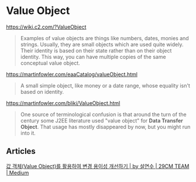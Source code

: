# Value Object

<https://wiki.c2.com/?ValueObject>

> Examples of value objects are things like numbers, dates, monies and strings.
> Usually, they are small objects which are used quite widely.
> Their identity is based on their state rather than on their object identity.
> This way, you can have multiple copies of the same conceptual value object.

<https://martinfowler.com/eaaCatalog/valueObject.html>

> A small simple object, like money or a date range, whose equality isn't
> based on identity.

<https://martinfowler.com/bliki/ValueObject.html>

> One source of terminological confusion is that around the turn of the
> century some J2EE literature used "value object" for
> **Data Transfer Object**.
> That usage has mostly disappeared by now, but you might run into it.

## Articles

[값 객체(Value Object)를 활용하여 변경 용이성 개선하기 | by 설연수 | 29CM TEAM | Medium](https://medium.com/29cm/%EA%B0%92-%EA%B0%9D%EC%B2%B4-value-object-%EB%A5%BC-%ED%99%9C%EC%9A%A9%ED%95%98%EC%97%AC-%EB%B3%80%EA%B2%BD-%EC%9A%A9%EC%9D%B4%EC%84%B1-%EA%B0%9C%EC%84%A0%ED%95%98%EA%B8%B0-7457787b84c0)
